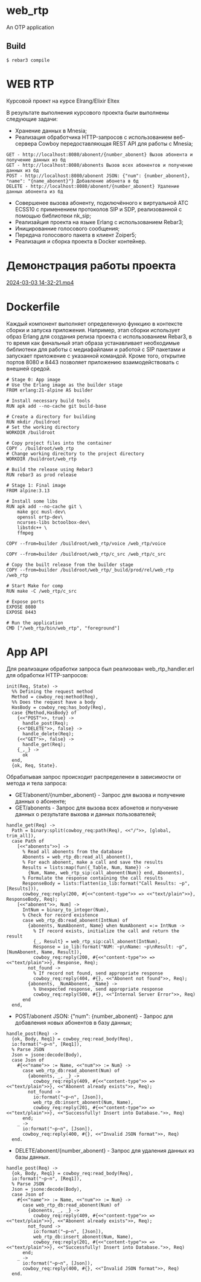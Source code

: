web_rtp
=====

An OTP application

Build
-----

    $ rebar3 compile


# WEB RTP

Курсовой проект на курсе Elrang/Elixir Eltex

В результате выполнения курсового проекта были выполнены следующие задачи:
- Хранение данных в Mnesia;
- Реализация обработчика HTTP-запросов с использованием веб-сервера Cowboy передоставляющая REST API для работы с Mnesia;
```
GET - http://localhost:8080/abonent/{number_abonent} Вызов абонента и получение данных из бд
GET - http://localhost:8080/abonents Вызов всех абонентов и получение данных из бд
POST - http://localhost:8080/abonent JSON: {"num": {number_abonent}, "name": "{name_abonent}"} Добавление абонета в бд
DELETE - http://localhost:8080/abonent/{number_abonent} Удаление данных абонента из бд
```
- Совершенее вызова абоненту, подключённого к виртуальной АТС ECSS10 с применением протоколов SIP и SDP, реализованной с помощью библиотеки nk_sip;
- Реализайция проекта на языке Erlang с использованием Rebar3;
- Иницированние голосового сообщения;
- Передача голосового пакета в клиент Zoiper5;
- Реализация и сборка проекта в Docker контейнер.

# Демонстрация работы проекта
[2024-03-03 14-32-21.mp4](readme_media%2F2024-03-03%2014-32-21.mp4)

# Dockerfile

Каждый компонент выполняет определенную функцию в контексте сборки и
запуска приложения. Например, этап сборки использует образ Erlang
для создания релиза проекта с использованием Rebar3,
в то время как финальный этап образа устанавливает необходимые библиотеки
для работы с медиафайлами и работой с SIP пакетами
и запускает приложение с указанной командой.
Кроме того, открытие портов 8080 и 8443 позволяет 
приложению взаимодействовать с внешней средой.

```
# Stage 0: App image
# Use the Erlang image as the builder stage
FROM erlang:21-alpine AS builder

# Install necessary build tools
RUN apk add --no-cache git build-base

# Create a directory for building
RUN mkdir /buildroot
# Set the working directory
WORKDIR /buildroot

# Copy project files into the container
COPY . /buildroot/web_rtp
# Change working directory to the project directory
WORKDIR /buildroot/web_rtp

# Build the release using Rebar3
RUN rebar3 as prod release

# Stage 1: Final image
FROM alpine:3.13

# Install some libs
RUN apk add --no-cache git \
    make gcc musl-dev\
    openssl ortp-dev\
    ncurses-libs bctoolbox-dev\
    libstdc++ \
    ffmpeg

COPY --from=builder /buildroot/web_rtp/voice /web_rtp/voice

COPY --from=builder /buildroot/web_rtp/c_src /web_rtp/c_src

# Copy the built release from the builder stage
COPY --from=builder /buildroot/web_rtp/_build/prod/rel/web_rtp /web_rtp

# Start Make for comp
RUN make -C /web_rtp/c_src

# Expose ports
EXPOSE 8080
EXPOSE 8443

# Run the application
CMD ["/web_rtp/bin/web_rtp", "foreground"]
```

# App API

Для реализации обработки запроса был реализован web_rtp_handler.erl для обработки HTTP-запросов:
```
init(Req, State) ->
  %% Defining the request method
  Method = cowboy_req:method(Req),
  %% Does the request have a body
  HasBody = cowboy_req:has_body(Req),
  case {Method,HasBody} of
    {<<"POST">>, true} ->
      handle_post(Req);
    {<<"DELETE">>, false} ->
      handle_delete(Req);
    {<<"GET">>, false} ->
      handle_get(Req);
    {_,_} ->
      ok
  end,
  {ok, Req, State}.
```
Обрабатывая запрос происходит распределенеи в зависимости от метода и тела запроса:
- GET/abonent/{number_abonent} - Запрос для вызова и получение данных о абоненте;
- GET/abonents - Запрос для вызова всех абонетов и получение данных о результате выхова и данных пользователей;
```
handle_get(Req) ->
  Path = binary:split(cowboy_req:path(Req), <<"/">>, [global, trim_all]),
  case Path of
    [<<"abonents">>] ->
      % Read all abonents from the database
      Abonents = web_rtp_db:read_all_abonent(),
      % For each abonent, make a call and save the results
      Results = lists:map(fun({_Table, Num, Name}) ->
        {Num, Name, web_rtp_sip:call_abonent(Num)} end, Abonents),
      % Formulate the response containing the call results
      ResponseBody = lists:flatten(io_lib:format("Call Results: ~p", [Results])),
      cowboy_req:reply(200, #{<<"content-type">> => <<"text/plain">>}, ResponseBody, Req);
    [<<"abonent">>, Num] ->
      IntNum = binary_to_integer(Num),
      % Check for record existence
      case web_rtp_db:read_abonent(IntNum) of
        {abonents, NumAbonent, Name} when NumAbonent =:= IntNum ->
          % If record exists, initialize the call and return the result
          {_, Result} = web_rtp_sip:call_abonent(IntNum),
          Response = io_lib:format("NUM: ~p\nName: ~p\nResult: ~p", [NumAbonent, Name, Result]),
          cowboy_req:reply(200, #{<<"content-type">> => <<"text/plain">>}, Response, Req);
        not_found ->
          % If record not found, send appropriate response
          cowboy_req:reply(404, #{}, <<"Abonent not found">>, Req);
        {abonents, _NumAbonent, _Name} ->
          % Unexpected response, send appropriate response
          cowboy_req:reply(500, #{}, <<"Internal Server Error">>, Req)
      end
  end,
```
- POST/abonent JSON: {"num": {number_abonent} - Запрос для добавления новых абонентов в базу данных;
```
handle_post(Req) ->
  {ok, Body, Req1} = cowboy_req:read_body(Req),
  io:format("~p~n", [Req1]),
  % Parse JSON
  Json = jsone:decode(Body),
  case Json of
    #{<<"name">> := Name, <<"num">> := Num} ->
      case web_rtp_db:read_abonent(Num) of
        {abonents, _, _} ->
          cowboy_req:reply(409, #{<<"content-type">> => <<"text/plain">>}, <<"Abonent already exists">>, Req);
        not_found ->
          io:format("~p~n", [Json]),
          web_rtp_db:insert_abonent(Num, Name),
          cowboy_req:reply(201, #{<<"content-type">> => <<"text/plain">>}, <<"Successfully! Insert into Database.">>, Req)
      end;
    _ ->
      io:format("~p~n", [Json]),
      cowboy_req:reply(400, #{}, <<"Invalid JSON format">>, Req)
  end.
```
- DELETE/abonent/{number_abonent} - Запрос для удаления данных из базы данных.
```
handle_post(Req) ->
  {ok, Body, Req1} = cowboy_req:read_body(Req),
  io:format("~p~n", [Req1]),
  % Parse JSON
  Json = jsone:decode(Body),
  case Json of
    #{<<"name">> := Name, <<"num">> := Num} ->
      case web_rtp_db:read_abonent(Num) of
        {abonents, _, _} ->
          cowboy_req:reply(409, #{<<"content-type">> => <<"text/plain">>}, <<"Abonent already exists">>, Req);
        not_found ->
          io:format("~p~n", [Json]),
          web_rtp_db:insert_abonent(Num, Name),
          cowboy_req:reply(201, #{<<"content-type">> => <<"text/plain">>}, <<"Successfully! Insert into Database.">>, Req)
      end;
    _ ->
      io:format("~p~n", [Json]),
      cowboy_req:reply(400, #{}, <<"Invalid JSON format">>, Req)
  end.
```